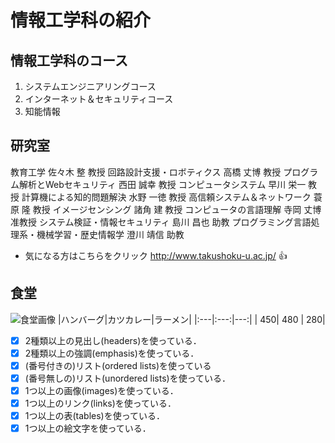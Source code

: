 # 情報工学科の紹介

<!-- Markdown記法を使って学科の紹介ページを作る -->

## 情報工学科のコース

1. システムエンジニアリングコース
2. インターネット＆セキュリティコース
1. 知能情報

## 研究室
教育工学	佐々木 整 教授
回路設計支援・ロボティクス	高橋 丈博 教授
プログラム解析とWebセキュリティ	西田 誠幸 教授
コンピュータシステム	早川 栄一 教授
計算機による知的問題解決	水野 一徳 教授
高信頼システム＆ネットワーク	蓑原 隆 教授
イメージセンシング	諸角 建 教授
コンピュータの言語理解	寺岡 丈博 准教授
システム検証・情報セキュリティ	島川 昌也 助教
プログラミング言語処理系・機械学習・歴史情報学	澄川 靖信 助教

- 気になる方はこちらをクリック http://www.takushoku-u.ac.jp/
:+1:
## 食堂　
![食堂画像](https://www.takushoku-u.ac.jp/campus_life/images/student-cafeteria_grand-eterna-cafe_img_01.jpg)
|ハンバーグ|カツカレー|ラーメン|
|:---|:---:|---:|
| 450| 480 | 280|

<!-- この部分より上に記述を追加して下のチェックボックスで確認する -->
- [x] 2種類以上の見出し(headers)を使っている．
- [x] 2種類以上の強調(emphasis)を使っている．
- [x] (番号付きの)リスト(ordered lists)を使っている
- [x] (番号無しの)リスト(unordered lists)を使っている．
- [x] 1つ以上の画像(images)を使っている．
- [x] 1つ以上のリンク(links)を使っている．
- [x] 1つ以上の表(tables)を使っている．
- [x] 1つ以上の絵文字を使っている．
